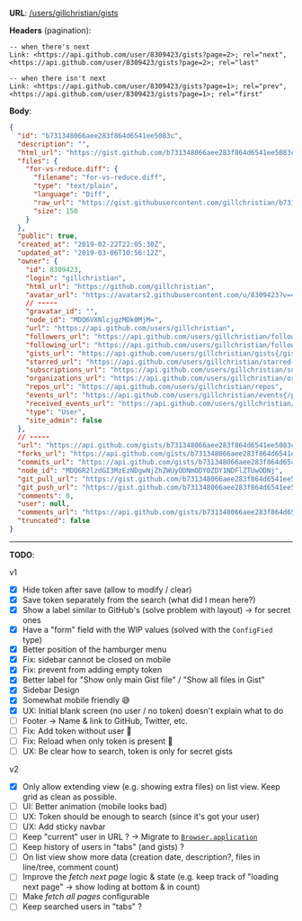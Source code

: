 **URL**: [/users/gillchristian/gists](https://api.github.com/users/gillchristian/gists)

**Headers** (pagination):
```
-- when there's next
Link: <https://api.github.com/user/8309423/gists?page=2>; rel="next", <https://api.github.com/user/8309423/gists?page=2>; rel="last"

-- when there isn't next
Link: <https://api.github.com/user/8309423/gists?page=1>; rel="prev", <https://api.github.com/user/8309423/gists?page=1>; rel="first"
```

**Body**:

```json
{
  "id": "b731348066aee283f864d6541ee5083c",
  "description": "",
  "html_url": "https://gist.github.com/b731348066aee283f864d6541ee5083c",
  "files": {
    "for-vs-reduce.diff": {
      "filename": "for-vs-reduce.diff",
      "type": "text/plain",
      "language": "Diff",
      "raw_url": "https://gist.githubusercontent.com/gillchristian/b731348066aee283f864d6541ee5083c/raw/62f2170913f6600b945b893a5e38173f4913a380/for-vs-reduce.diff",
      "size": 150
    }
  },
  "public": true,
  "created_at": "2019-02-22T22:05:30Z",
  "updated_at": "2019-03-06T10:56:12Z",
  "owner": {
    "id": 8309423,
    "login": "gillchristian",
    "html_url": "https://github.com/gillchristian",
    "avatar_url": "https://avatars2.githubusercontent.com/u/8309423?v=4",
    // -----
    "gravatar_id": "",
    "node_id": "MDQ6VXNlcjgzMDk0MjM=",
    "url": "https://api.github.com/users/gillchristian",
    "followers_url": "https://api.github.com/users/gillchristian/followers",
    "following_url": "https://api.github.com/users/gillchristian/following{/other_user}",
    "gists_url": "https://api.github.com/users/gillchristian/gists{/gist_id}",
    "starred_url": "https://api.github.com/users/gillchristian/starred{/owner}{/repo}",
    "subscriptions_url": "https://api.github.com/users/gillchristian/subscriptions",
    "organizations_url": "https://api.github.com/users/gillchristian/orgs",
    "repos_url": "https://api.github.com/users/gillchristian/repos",
    "events_url": "https://api.github.com/users/gillchristian/events{/privacy}",
    "received_events_url": "https://api.github.com/users/gillchristian/received_events",
    "type": "User",
    "site_admin": false
  },
  // -----
  "url": "https://api.github.com/gists/b731348066aee283f864d6541ee5083c",
  "forks_url": "https://api.github.com/gists/b731348066aee283f864d6541ee5083c/forks",
  "commits_url": "https://api.github.com/gists/b731348066aee283f864d6541ee5083c/commits",
  "node_id": "MDQ6R2lzdGI3MzEzNDgwNjZhZWUyODNmODY0ZDY1NDFlZTUwODNj",
  "git_pull_url": "https://gist.github.com/b731348066aee283f864d6541ee5083c.git",
  "git_push_url": "https://gist.github.com/b731348066aee283f864d6541ee5083c.git",
  "comments": 0,
  "user": null,
  "comments_url": "https://api.github.com/gists/b731348066aee283f864d6541ee5083c/comments",
  "truncated": false
}
```

---

**TODO**:

v1

- [x] Hide token after save (allow to modify / clear)
- [x] Save token separately from the search (what did I mean here?)
- [x] Show a label similar to GitHub's (solve problem with layout) -> for secret ones
- [x] Have a "form" field with the WIP values (solved with the `ConfigFied` type)
- [x] Better position of the hamburger menu
- [x] Fix: sidebar cannot be closed on mobile
- [x] Fix: prevent from adding empty token
- [x] Better label for "Show only main Gist file" / "Show all files in Gist"
- [x] Sidebar Design
- [x] Somewhat mobile friendly :sweat_smile:
- [x] UX: Initial blank screen (no user / no token) doesn't explain what to do
- [ ] Footer -> Name & link to GitHub, Twitter, etc.
- [ ] Fix: Add token without user :bug:
- [ ] Fix: Reload when only token is present :bug:
- [ ] UX: Be clear how to search, token is only for secret gists

v2

- [x] Only allow extending view (e.g. showing extra files) on list view. Keep grid as clean as possible.
- [ ] UI: Better animation (mobile looks bad)
- [ ] UX: Token should be enough to search (since it's got your user)
- [ ] UX: Add sticky navbar
- [ ] Keep "current" user in URL ? -> Migrate to [`Browser.application`](https://package.elm-lang.org/packages/elm/browser/latest/Browser#application)
- [ ] Keep history of users in "tabs" (and gists) ?
- [ ] On list view show more data (creation date, description?, files in line/tree, comment count)
- [ ] Improve the _fetch next page_ logic & state (e.g. keep track of "loading next page" -> show loding at bottom & in count)
- [ ] Make _fetch all pages_ configurable
- [ ] Keep searched users in "tabs" ?
